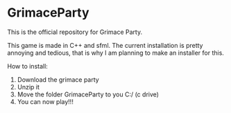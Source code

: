 # GrimaceParty
This is the official repository for Grimace Party.

This game is made in C++ and sfml. The current installation is pretty annoying and tedious, that is why I am planning to make an installer for this.

How to install:
1. Download the grimace party
2. Unzip it
3. Move the folder GrimaceParty to you C:/ (c drive)
4. You can now play!!!

